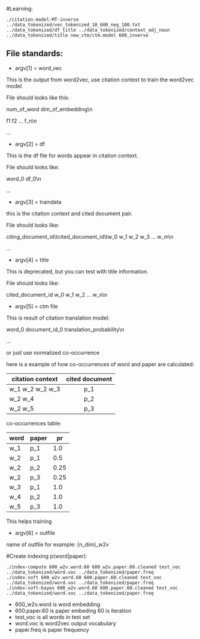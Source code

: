 #Learning:

```
./citation-model-MT-inverse ../data_tokenized/vec_tokenized_10_600_neg_100.txt ../data_tokenized/df_title ../data_tokenized/context_adj_noun ../data_tokenized/title new_ctm/ctm.model 600_inverse
```

## File standards:

* argv[1] = word_vec

This is the output from word2vec, use citation context to train the word2vec model. 


File should looks like this:

num_of_word dim_of_embedding\n

f1 f2 ... f_n\n

...


* argv[2] = df

This is the df file for words appear in citation context.

File should looks like:

word_0 df_0\n

...

* argv[3] = traindata

this is the citation context and cited document pair. 

File should looks like:

citing_document_id\tcited_document_id\tw_0 w_1 w_2 w_3 ... w_m\n

...

* argv[4] = title

This is deprecated, but you can test with title information.

File should looks like:

cited_document_id w_0 w_1 w_2 ... w_n\n

* argv[5] = ctm file

This is result of citation translation model:

word_0 document_id_0 translation_probability\n

...

or just use normalized co-occurrence 

here is a example of how co-occurrences of word and paper are calculated:

|citation context| cited document|
| -------------  |:-------------:|
|w_1 w_2 w_2 w_3 |            p_1|
|w_2 w_4         |            p_2|
|w_2 w_5         |            p_3|

co-occurrences table:

|word|paper|pr|
|--- | --- | ---|
|w_1 | p_1   |1.0|
|w_2 | p_1   |0.5|
|w_2 | p_2   |0.25|
|w_2 | p_3   |0.25|
|w_3 | p_1   |1.0|
|w_4 | p_2   |1.0|
|w_5 | p_3   |1.0|

This helps training




* argv[6] = outfile

name of outfile for example: 
{n_dim}_w2v


#Create indexing p(word|paper):

```
./index-compute 600_w2v.word.60 600_w2v.paper.60.cleaned test_voc ../data_tokenized/word.voc ../data_tokenized/paper.freq
./index-soft 600_w2v.word.60 600.paper.60.cleaned test_voc ../data_tokenized/word.voc ../data_tokenized/paper.freq
./index-soft-bayes 600_w2v.word.60 600.paper.60.cleaned test_voc ../data_tokenized/word.voc ../data_tokenized/paper.freq
```

* 600_w2v.word is word embedding
* 600.paper.60 is paper embeding 60 is iteration 
* test_voc is all words in test set
* word.voc is word2vec output vocabulary 
* paper.freq is paper frequency





